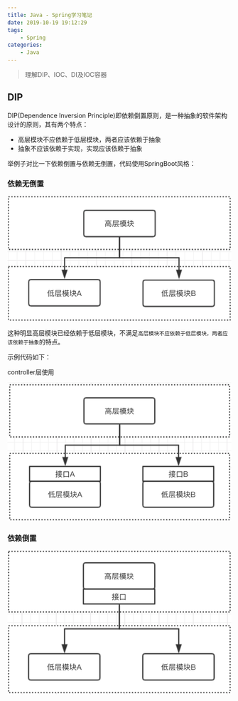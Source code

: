 ```yaml
---
title: Java - Spring学习笔记
date: 2019-10-19 19:12:29
tags:
    - Spring
categories:
    - Java
---
```


> 理解DIP、IOC、DI及IOC容器

<!-- more -->

## DIP

DIP(Dependence Inversion Principle)即依赖倒置原则，是一种抽象的软件架构设计的原则，其有两个特点：

- 高层模块不应依赖于低层模块，两者应该依赖于抽象
- 抽象不应该依赖于实现，实现应该依赖于抽象

举例子对比一下依赖倒置与依赖无倒置，代码使用SpringBoot风格：

### 依赖无倒置

![依赖无倒置](assets/依赖无倒置2.png)

这种明显高层模块已经依赖于低层模块，不满足`高层模块不应依赖于低层模块，两者应该依赖于抽象`的特点。

示例代码如下：


controller层使用

![依赖无倒置](assets/依赖无倒置.png)




### 依赖倒置

![依赖倒置](assets/依赖倒置.png)

